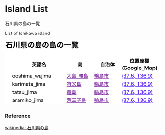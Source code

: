 Island List
===============

石川県の島の一覧

List of Ishikawa island

![island list](https://github.com/ohwada/World_Countries/blob/main/geoPandas/polygon_explode/ishikawa/island_list/screenshots/ishikawa_island_list.png)

### Reference

[wikipedia: 石川県の島](https://ja.wikipedia.org/wiki/Category:%E7%9F%B3%E5%B7%9D%E7%9C%8C%E3%81%AE%E5%B3%B6)

